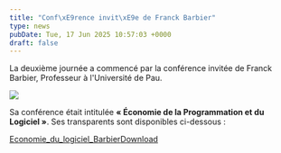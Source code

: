 ```yaml
---
title: "Conf\xE9rence invit\xE9e de Franck Barbier"
type: news
pubDate: Tue, 17 Jun 2025 10:57:03 +0000
draft: false
---
```


La deuxième journée a commencé par la conférence invitée de Franck Barbier, Professeur à l'Université de Pau. 

![](https://gdr-gpl.cnrs.fr/wp-content/uploads/2025/06/GPL25_Barbier1.jpg)

Sa conférence était intitulée **« Économie de la Programmation et du Logiciel »**. Ses transparents sont disponibles ci-dessous :

[Economie_du_logiciel_Barbier](https://gdr-gpl.cnrs.fr/wp-content/uploads/2025/06/Economie_du_logiciel_Barbier.pdf)[Download](https://gdr-gpl.cnrs.fr/wp-content/uploads/2025/06/Economie_du_logiciel_Barbier.pdf)
